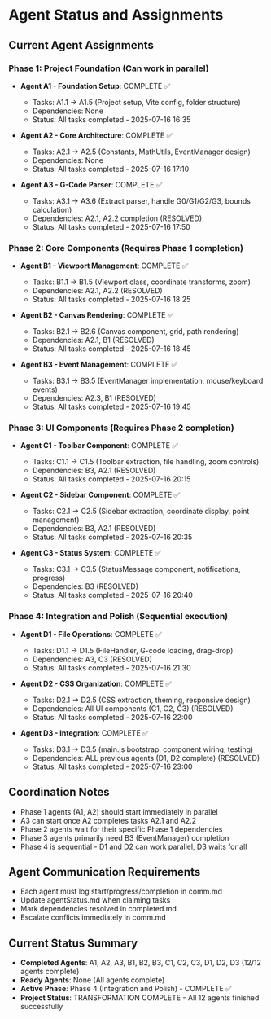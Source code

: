 # Agent Status and Assignments

## Current Agent Assignments

### Phase 1: Project Foundation (Can work in parallel)
- **Agent A1 - Foundation Setup**: COMPLETE ✅
  - Tasks: A1.1 → A1.5 (Project setup, Vite config, folder structure)
  - Dependencies: None
  - Status: All tasks completed - 2025-07-16 16:35

- **Agent A2 - Core Architecture**: COMPLETE ✅
  - Tasks: A2.1 → A2.5 (Constants, MathUtils, EventManager design)
  - Dependencies: None
  - Status: All tasks completed - 2025-07-16 17:10

- **Agent A3 - G-Code Parser**: COMPLETE ✅
  - Tasks: A3.1 → A3.6 (Extract parser, handle G0/G1/G2/G3, bounds calculation)
  - Dependencies: A2.1, A2.2 completion (RESOLVED)
  - Status: All tasks completed - 2025-07-16 17:50

### Phase 2: Core Components (Requires Phase 1 completion)
- **Agent B1 - Viewport Management**: COMPLETE ✅
  - Tasks: B1.1 → B1.5 (Viewport class, coordinate transforms, zoom)
  - Dependencies: A2.1, A2.2 (RESOLVED)
  - Status: All tasks completed - 2025-07-16 18:25

- **Agent B2 - Canvas Rendering**: COMPLETE ✅
  - Tasks: B2.1 → B2.6 (Canvas component, grid, path rendering)
  - Dependencies: A2.1, B1 (RESOLVED)
  - Status: All tasks completed - 2025-07-16 18:45

- **Agent B3 - Event Management**: COMPLETE ✅
  - Tasks: B3.1 → B3.5 (EventManager implementation, mouse/keyboard events)
  - Dependencies: A2.3, B1 (RESOLVED)
  - Status: All tasks completed - 2025-07-16 19:45

### Phase 3: UI Components (Requires Phase 2 completion)
- **Agent C1 - Toolbar Component**: COMPLETE ✅
  - Tasks: C1.1 → C1.5 (Toolbar extraction, file handling, zoom controls)
  - Dependencies: B3, A2.1 (RESOLVED)
  - Status: All tasks completed - 2025-07-16 20:15

- **Agent C2 - Sidebar Component**: COMPLETE ✅
  - Tasks: C2.1 → C2.5 (Sidebar extraction, coordinate display, point management)
  - Dependencies: B3, A2.1 (RESOLVED)
  - Status: All tasks completed - 2025-07-16 20:35

- **Agent C3 - Status System**: COMPLETE ✅
  - Tasks: C3.1 → C3.5 (StatusMessage component, notifications, progress)
  - Dependencies: B3 (RESOLVED)
  - Status: All tasks completed - 2025-07-16 20:40

### Phase 4: Integration and Polish (Sequential execution)
- **Agent D1 - File Operations**: COMPLETE ✅
  - Tasks: D1.1 → D1.5 (FileHandler, G-code loading, drag-drop)
  - Dependencies: A3, C3 (RESOLVED)
  - Status: All tasks completed - 2025-07-16 21:30

- **Agent D2 - CSS Organization**: COMPLETE ✅
  - Tasks: D2.1 → D2.5 (CSS extraction, theming, responsive design)
  - Dependencies: All UI components (C1, C2, C3) (RESOLVED)
  - Status: All tasks completed - 2025-07-16 22:00

- **Agent D3 - Integration**: COMPLETE ✅
  - Tasks: D3.1 → D3.5 (main.js bootstrap, component wiring, testing)
  - Dependencies: ALL previous agents (D1, D2 complete) (RESOLVED)
  - Status: All tasks completed - 2025-07-16 23:00

## Coordination Notes
- Phase 1 agents (A1, A2) should start immediately in parallel
- A3 can start once A2 completes tasks A2.1 and A2.2
- Phase 2 agents wait for their specific Phase 1 dependencies
- Phase 3 agents primarily need B3 (EventManager) completion
- Phase 4 is sequential - D1 and D2 can work parallel, D3 waits for all

## Agent Communication Requirements
- Each agent must log start/progress/completion in comm.md
- Update agentStatus.md when claiming tasks
- Mark dependencies resolved in completed.md
- Escalate conflicts immediately in comm.md

## Current Status Summary
- **Completed Agents**: A1, A2, A3, B1, B2, B3, C1, C2, C3, D1, D2, D3 (12/12 agents complete)
- **Ready Agents**: None (All agents complete)
- **Active Phase**: Phase 4 (Integration and Polish) - COMPLETE ✅
- **Project Status**: TRANSFORMATION COMPLETE - All 12 agents finished successfully